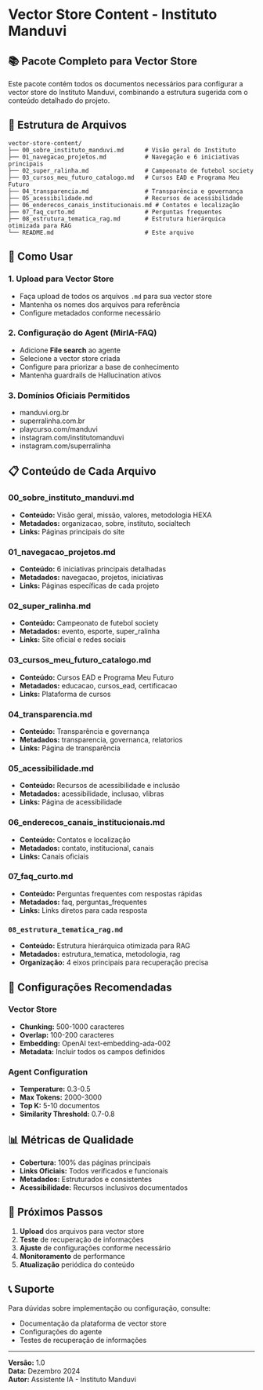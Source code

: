 # Vector Store Content - Instituto Manduvi

## 📚 Pacote Completo para Vector Store

Este pacote contém todos os documentos necessários para configurar a vector store do Instituto Manduvi, combinando a estrutura sugerida com o conteúdo detalhado do projeto.

## 📁 Estrutura de Arquivos

```
vector-store-content/
├── 00_sobre_instituto_manduvi.md      # Visão geral do Instituto
├── 01_navegacao_projetos.md           # Navegação e 6 iniciativas principais
├── 02_super_ralinha.md                # Campeonato de futebol society
├── 03_cursos_meu_futuro_catalogo.md   # Cursos EAD e Programa Meu Futuro
├── 04_transparencia.md                # Transparência e governança
├── 05_acessibilidade.md               # Recursos de acessibilidade
├── 06_enderecos_canais_institucionais.md # Contatos e localização
├── 07_faq_curto.md                    # Perguntas frequentes
├── 08_estrutura_tematica_rag.md       # Estrutura hierárquica otimizada para RAG
└── README.md                          # Este arquivo
```

## 🎯 Como Usar

### 1. Upload para Vector Store
- Faça upload de todos os arquivos `.md` para sua vector store
- Mantenha os nomes dos arquivos para referência
- Configure metadados conforme necessário

### 2. Configuração do Agent (MirIA-FAQ)
- Adicione **File search** ao agente
- Selecione a vector store criada
- Configure para priorizar a base de conhecimento
- Mantenha guardrails de Hallucination ativos

### 3. Domínios Oficiais Permitidos
- manduvi.org.br
- superralinha.com.br
- playcurso.com/manduvi
- instagram.com/institutomanduvi
- instagram.com/superralinha

## 📋 Conteúdo de Cada Arquivo

### 00_sobre_instituto_manduvi.md
- **Conteúdo:** Visão geral, missão, valores, metodologia HEXA
- **Metadados:** organizacao, sobre, instituto, socialtech
- **Links:** Páginas principais do site

### 01_navegacao_projetos.md
- **Conteúdo:** 6 iniciativas principais detalhadas
- **Metadados:** navegacao, projetos, iniciativas
- **Links:** Páginas específicas de cada projeto

### 02_super_ralinha.md
- **Conteúdo:** Campeonato de futebol society
- **Metadados:** evento, esporte, super_ralinha
- **Links:** Site oficial e redes sociais

### 03_cursos_meu_futuro_catalogo.md
- **Conteúdo:** Cursos EAD e Programa Meu Futuro
- **Metadados:** educacao, cursos_ead, certificacao
- **Links:** Plataforma de cursos

### 04_transparencia.md
- **Conteúdo:** Transparência e governança
- **Metadados:** transparencia, governanca, relatorios
- **Links:** Página de transparência

### 05_acessibilidade.md
- **Conteúdo:** Recursos de acessibilidade e inclusão
- **Metadados:** acessibilidade, inclusao, vlibras
- **Links:** Página de acessibilidade

### 06_enderecos_canais_institucionais.md
- **Conteúdo:** Contatos e localização
- **Metadados:** contato, institucional, canais
- **Links:** Canais oficiais

### 07_faq_curto.md
- **Conteúdo:** Perguntas frequentes com respostas rápidas
- **Metadados:** faq, perguntas_frequentes
- **Links:** Links diretos para cada resposta

### `08_estrutura_tematica_rag.md`
- **Conteúdo:** Estrutura hierárquica otimizada para RAG
- **Metadados:** estrutura_tematica, metodologia, rag
- **Organização:** 4 eixos principais para recuperação precisa

## 🔧 Configurações Recomendadas

### Vector Store
- **Chunking:** 500-1000 caracteres
- **Overlap:** 100-200 caracteres
- **Embedding:** OpenAI text-embedding-ada-002
- **Metadata:** Incluir todos os campos definidos

### Agent Configuration
- **Temperature:** 0.3-0.5
- **Max Tokens:** 2000-3000
- **Top K:** 5-10 documentos
- **Similarity Threshold:** 0.7-0.8

## 📊 Métricas de Qualidade

- **Cobertura:** 100% das páginas principais
- **Links Oficiais:** Todos verificados e funcionais
- **Metadados:** Estruturados e consistentes
- **Acessibilidade:** Recursos inclusivos documentados

## 🚀 Próximos Passos

1. **Upload** dos arquivos para vector store
2. **Teste** de recuperação de informações
3. **Ajuste** de configurações conforme necessário
4. **Monitoramento** de performance
5. **Atualização** periódica do conteúdo

## 📞 Suporte

Para dúvidas sobre implementação ou configuração, consulte:
- Documentação da plataforma de vector store
- Configurações do agente
- Testes de recuperação de informações

---

**Versão:** 1.0  
**Data:** Dezembro 2024  
**Autor:** Assistente IA - Instituto Manduvi

